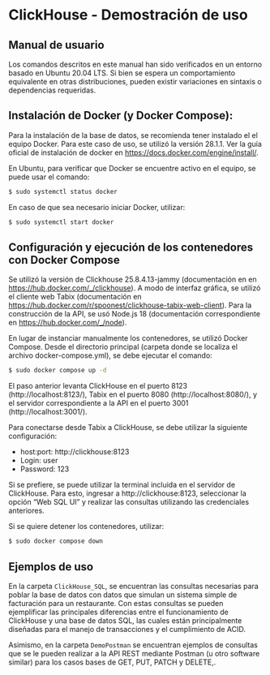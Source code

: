 # ClickHouse - Demostración de uso
## Manual de usuario 

Los comandos descritos en este manual han sido verificados en un entorno basado en Ubuntu 20.04 LTS. Si bien se espera un comportamiento equivalente en otras distribuciones, pueden existir variaciones en sintaxis o dependencias requeridas.

## Instalación de Docker (y Docker Compose):
Para la instalación de la base de datos, se recomienda tener instalado el el equipo Docker. Para este caso de uso, se utilizó la versión 28.1.1. Ver la guía oficial de instalación de docker en https://docs.docker.com/engine/install/. 

En Ubuntu, para verificar que Docker se encuentre activo en el equipo, se puede usar el comando:
``` bash
$ sudo systemctl status docker
```

En caso de que sea necesario iniciar Docker, utilizar: 
``` bash
$ sudo systemctl start docker
```


## Configuración y ejecución de los contenedores con Docker Compose
Se utilizó la versión de Clickhouse 25.8.4.13-jammy (documentación en en https://hub.docker.com/_/clickhouse). A modo de interfaz gráfica, se utilizó el cliente web Tabix (documentación en https://hub.docker.com/r/spoonest/clickhouse-tabix-web-client). Para la construcción de la API, se usó Node.js 18 (documentación correspondiente en https://hub.docker.com/_/node). 

En lugar de instanciar manualmente los contenedores, se utilizó Docker Compose. Desde el directorio principal (carpeta donde se localiza el archivo docker-compose.yml), se debe ejecutar el comando:
``` bash
$ sudo docker compose up -d
```

El paso anterior levanta ClickHouse en el puerto 8123 (http://localhost:8123/),  Tabix en el puerto 8080 (http://localhost:8080/), y el servidor correspondiente a la API en el puerto 3001 (http://localhost:3001/). 

Para conectarse desde Tabix  a ClickHouse, se debe utilizar la siguiente configuración:
- host:port: http://clickhouse:8123 
- Login: user
- Password: 123

Si se prefiere, se puede utilizar la terminal incluida en el servidor de ClickHouse. Para esto, ingresar a http://clickhouse:8123, seleccionar la opción “Web SQL UI” y  realizar las consultas utilizando las credenciales anteriores. 

Si se quiere detener los contenedores, utilizar:
``` bash
$ sudo docker compose down 
```

## Ejemplos de uso
En la carpeta `ClickHouse_SQL`, se encuentran las consultas necesarias para poblar la base de datos con datos que simulan un sistema simple de facturación para un restaurante. Con estas consultas se pueden ejemplificar las principales diferencias entre el funcionamiento de ClickHouse y una base de datos SQL, las cuales están principalmente diseñadas para el manejo de transacciones y el cumplimiento de ACID. 

Asimismo, en la carpeta `DemoPostman` se encuentran ejemplos de consultas que se le pueden realizar a la API REST mediante Postman (u otro software similar) para los casos bases de GET, PUT, PATCH y DELETE,. 

 
